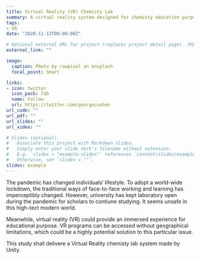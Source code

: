```yaml
---
title: Virtual Reality (VR) Chemisty Lab 
summary: A virtual reality system designed for chemisty education purpose to create a risk free lab environment.
tags:
- VR
date: "2020-11-13T00:00:00Z"

# Optional external URL for project (replaces project detail page). 外链直接到paper
external_link: ""

image:
  caption: Photo by rawpixel on Unsplash
  focal_point: Smart

links:
- icon: twitter
  icon_pack: fab
  name: Follow
  url: https://twitter.com/georgecushen
url_code: ""
url_pdf: ""
url_slides: ""
url_video: ""

# Slides (optional).
#   Associate this project with Markdown slides.
#   Simply enter your slide deck's filename without extension.
#   E.g. `slides = "example-slides"` references `content/slides/example-slides.md`.
#   Otherwise, set `slides = ""`.
slides: example
---
```


The pandemic has changed individuals‘ lifestyle. To adopt a world-wide lockdown, the traditional ways of face-to-face working and learning has imperceptibly changed. However, university has kept laboratory open during the pandemic for scholars to contiune studying. It seems unsafe in this high-tect modern world. 

Meanwhile, virtual reality (VR) could provide an immersed experience for educational purpose. VR programs can be accessed without geographical limitations, which could be a highly potential solution to this particular issue. 

This study shall delivere a Virtual Reality chemisty lab system made by Unity. 
